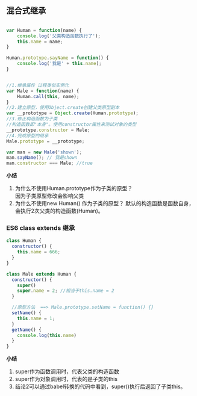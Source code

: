 ## 混合式继承
```js

var Human = function(name) {
    console.log('父类构造函数执行了');
    this.name = name;
}

Human.prototype.sayName = function() {
    console.log('我是' + this.name);
}


//1.继承属性 过程类似实例化
var Male = function(name) {
    Human.call(this, name);
}
//2.建立原型，使用Object.create创建父类原型副本
var __prototype = Object.create(Human.prototype); 
//3.修正构造函数为子类
//构造函数即"本身"。使用constructor属性来测试对象的类型
__prototype.constructor = Male; 
//4.完成原型的继承
Male.prototype = __prototype;

var man = new Male('shown');
man.sayName(); // 我是shown
man.constructor === Male; //true

```

**小结**

1. 为什么不使用Human.prototype作为子类的原型？  
因为子类原型修改会影响父类
2. 为什么不使用new Human() 作为子类的原型？ 
默认的构造函数是函数自身，会执行2次父类的构造函数(Human)。


### ES6 class extends 继承
```js
class Human {
  constructor() {
    this.name = 666;
  }
}

class Male extends Human {
  constructor() {
    super()
    super.name = 2; //相当于this.name = 2
  }

  //原型方法  ==> Male.prototype.setName = function() {}
  setName() {
    this.name = 1;
  }
  getName() {
    console.log(this.name)
  }
}

```

**小结**

1. super作为函数调用时，代表父类的构造函数
2. super作为对象调用时，代表的是子类的this
3. 结论2可以通过babel转换的代码中看到，super()执行后返回了子类this。